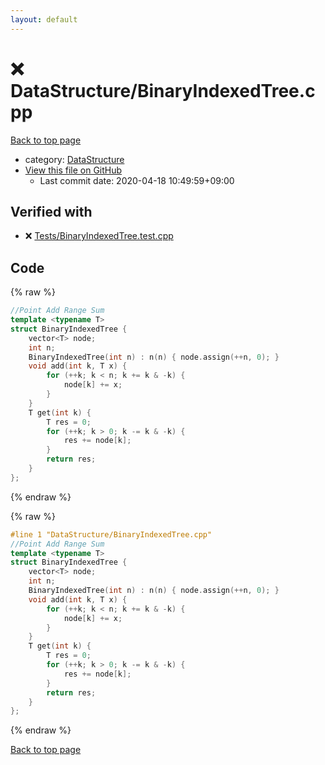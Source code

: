 ```yaml
---
layout: default
---
```


<!-- mathjax config similar to math.stackexchange -->
<script type="text/javascript" async
  src="https://cdnjs.cloudflare.com/ajax/libs/mathjax/2.7.5/MathJax.js?config=TeX-MML-AM_CHTML">
</script>
<script type="text/x-mathjax-config">
  MathJax.Hub.Config({
    TeX: { equationNumbers: { autoNumber: "AMS" }},
    tex2jax: {
      inlineMath: [ ['$','$'] ],
      processEscapes: true
    },
    "HTML-CSS": { matchFontHeight: false },
    displayAlign: "left",
    displayIndent: "2em"
  });
</script>

<script type="text/javascript" src="https://cdnjs.cloudflare.com/ajax/libs/jquery/3.4.1/jquery.min.js"></script>
<script src="https://cdn.jsdelivr.net/npm/jquery-balloon-js@1.1.2/jquery.balloon.min.js" integrity="sha256-ZEYs9VrgAeNuPvs15E39OsyOJaIkXEEt10fzxJ20+2I=" crossorigin="anonymous"></script>
<script type="text/javascript" src="../../assets/js/copy-button.js"></script>
<link rel="stylesheet" href="../../assets/css/copy-button.css" />


# :x: DataStructure/BinaryIndexedTree.cpp

<a href="../../index.html">Back to top page</a>

* category: <a href="../../index.html#5e248f107086635fddcead5bf28943fc">DataStructure</a>
* <a href="{{ site.github.repository_url }}/blob/master/DataStructure/BinaryIndexedTree.cpp">View this file on GitHub</a>
    - Last commit date: 2020-04-18 10:49:59+09:00




## Verified with

* :x: <a href="../../verify/Tests/BinaryIndexedTree.test.cpp.html">Tests/BinaryIndexedTree.test.cpp</a>


## Code

<a id="unbundled"></a>
{% raw %}
```cpp
//Point Add Range Sum
template <typename T>
struct BinaryIndexedTree {
    vector<T> node;
    int n;
    BinaryIndexedTree(int n) : n(n) { node.assign(++n, 0); }
    void add(int k, T x) {
        for (++k; k < n; k += k & -k) {
            node[k] += x;
        }
    }
    T get(int k) {
        T res = 0;
        for (++k; k > 0; k -= k & -k) {
            res += node[k];
        }
        return res;
    }
};
```
{% endraw %}

<a id="bundled"></a>
{% raw %}
```cpp
#line 1 "DataStructure/BinaryIndexedTree.cpp"
//Point Add Range Sum
template <typename T>
struct BinaryIndexedTree {
    vector<T> node;
    int n;
    BinaryIndexedTree(int n) : n(n) { node.assign(++n, 0); }
    void add(int k, T x) {
        for (++k; k < n; k += k & -k) {
            node[k] += x;
        }
    }
    T get(int k) {
        T res = 0;
        for (++k; k > 0; k -= k & -k) {
            res += node[k];
        }
        return res;
    }
};

```
{% endraw %}

<a href="../../index.html">Back to top page</a>


